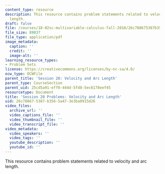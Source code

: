 ```yaml
---
content_type: resource
description: This resource contains problem statements related to velocity and arc
  length.
draft: false
file: /courses/18-02sc-multivariable-calculus-fall-2010/26c788675387b3565a473e3ba0915d26_MIT18_02SC_pb_21_quest.pdf
file_size: 89037
file_type: application/pdf
image_metadata:
  caption: ''
  credit: ''
  image-alt: ''
learning_resource_types:
- Problem Sets
license: https://creativecommons.org/licenses/by-nc-sa/4.0/
ocw_type: OCWFile
parent_title: 'Session 20: Velocity and Arc Length'
parent_type: CourseSection
parent_uid: 25cd5a91-eff0-444d-5fd8-5ec6178eef45
resourcetype: Document
title: 'Session 20 Problems: Velocity and Arc Length'
uid: 26c78867-5387-b356-5a47-3e3ba0915d26
video_files:
  archive_url: ''
  video_captions_file: ''
  video_thumbnail_file: ''
  video_transcript_file: ''
video_metadata:
  video_speakers: ''
  video_tags: ''
  youtube_description: ''
  youtube_id: ''
---
```

This resource contains problem statements related to velocity and arc length.